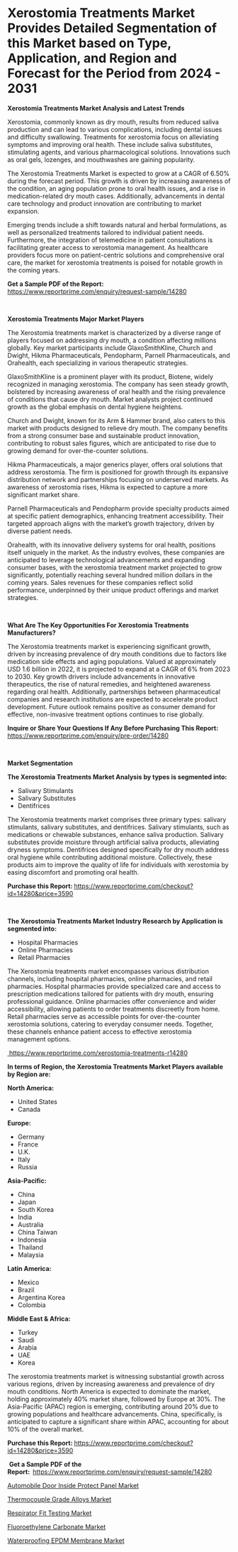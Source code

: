 <p><h1>Xerostomia Treatments Market Provides Detailed Segmentation of this Market based on Type, Application, and Region and Forecast for the Period from 2024 - 2031</h1></p><p><strong>Xerostomia Treatments Market Analysis and Latest Trends</strong></p>
<p><p>Xerostomia, commonly known as dry mouth, results from reduced saliva production and can lead to various complications, including dental issues and difficulty swallowing. Treatments for xerostomia focus on alleviating symptoms and improving oral health. These include saliva substitutes, stimulating agents, and various pharmacological solutions. Innovations such as oral gels, lozenges, and mouthwashes are gaining popularity.</p><p>The Xerostomia Treatments Market is expected to grow at a CAGR of 6.50% during the forecast period. This growth is driven by increasing awareness of the condition, an aging population prone to oral health issues, and a rise in medication-related dry mouth cases. Additionally, advancements in dental care technology and product innovation are contributing to market expansion.</p><p>Emerging trends include a shift towards natural and herbal formulations, as well as personalized treatments tailored to individual patient needs. Furthermore, the integration of telemedicine in patient consultations is facilitating greater access to xerostomia management. As healthcare providers focus more on patient-centric solutions and comprehensive oral care, the market for xerostomia treatments is poised for notable growth in the coming years.</p></p>
<p><strong>Get a Sample PDF of the Report:&nbsp;</strong> <a href="https://www.reportprime.com/enquiry/request-sample/14280">https://www.reportprime.com/enquiry/request-sample/14280</a></p>
<p>&nbsp;</p>
<p><strong>Xerostomia Treatments Major Market Players</strong></p>
<p><p>The Xerostomia treatments market is characterized by a diverse range of players focused on addressing dry mouth, a condition affecting millions globally. Key market participants include GlaxoSmithKline, Church and Dwight, Hikma Pharmaceuticals, Pendopharm, Parnell Pharmaceuticals, and Orahealth, each specializing in various therapeutic strategies.</p><p>GlaxoSmithKline is a prominent player with its product, Biotene, widely recognized in managing xerostomia. The company has seen steady growth, bolstered by increasing awareness of oral health and the rising prevalence of conditions that cause dry mouth. Market analysts project continued growth as the global emphasis on dental hygiene heightens.</p><p>Church and Dwight, known for its Arm & Hammer brand, also caters to this market with products designed to relieve dry mouth. The company benefits from a strong consumer base and sustainable product innovation, contributing to robust sales figures, which are anticipated to rise due to growing demand for over-the-counter solutions.</p><p>Hikma Pharmaceuticals, a major generics player, offers oral solutions that address xerostomia. The firm is positioned for growth through its expansive distribution network and partnerships focusing on underserved markets. As awareness of xerostomia rises, Hikma is expected to capture a more significant market share.</p><p>Parnell Pharmaceuticals and Pendopharm provide specialty products aimed at specific patient demographics, enhancing treatment accessibility. Their targeted approach aligns with the market’s growth trajectory, driven by diverse patient needs.</p><p>Orahealth, with its innovative delivery systems for oral health, positions itself uniquely in the market. As the industry evolves, these companies are anticipated to leverage technological advancements and expanding consumer bases, with the xerostomia treatment market projected to grow significantly, potentially reaching several hundred million dollars in the coming years. Sales revenues for these companies reflect solid performance, underpinned by their unique product offerings and market strategies.</p></p>
<p>&nbsp;</p>
<p><strong>What Are The Key Opportunities For Xerostomia Treatments Manufacturers?</strong></p>
<p><p>The Xerostomia treatments market is experiencing significant growth, driven by increasing prevalence of dry mouth conditions due to factors like medication side effects and aging populations. Valued at approximately USD 1.6 billion in 2022, it is projected to expand at a CAGR of 6% from 2023 to 2030. Key growth drivers include advancements in innovative therapeutics, the rise of natural remedies, and heightened awareness regarding oral health. Additionally, partnerships between pharmaceutical companies and research institutions are expected to accelerate product development. Future outlook remains positive as consumer demand for effective, non-invasive treatment options continues to rise globally.</p></p>
<p><strong>Inquire or Share Your Questions If Any Before Purchasing This Report:</strong> <a href="https://www.reportprime.com/enquiry/pre-order/14280">https://www.reportprime.com/enquiry/pre-order/14280</a></p>
<p>&nbsp;</p>
<p><strong>Market Segmentation</strong></p>
<p><strong>The Xerostomia Treatments Market Analysis by types is segmented into:</strong></p>
<p><ul><li>Salivary Stimulants</li><li>Salivary Substitutes</li><li>Dentifrices</li></ul></p>
<p><p>The Xerostomia treatments market comprises three primary types: salivary stimulants, salivary substitutes, and dentifrices. Salivary stimulants, such as medications or chewable substances, enhance saliva production. Salivary substitutes provide moisture through artificial saliva products, alleviating dryness symptoms. Dentifrices designed specifically for dry mouth address oral hygiene while contributing additional moisture. Collectively, these products aim to improve the quality of life for individuals with xerostomia by easing discomfort and promoting oral health.</p></p>
<p><strong>Purchase this Report:&nbsp;</strong><a href="https://www.reportprime.com/checkout?id=14280&price=3590">https://www.reportprime.com/checkout?id=14280&price=3590</a></p>
<p>&nbsp;</p>
<p><strong>The Xerostomia Treatments Market Industry Research by Application is segmented into:</strong></p>
<p><ul><li>Hospital Pharmacies</li><li>Online Pharmacies</li><li>Retail Pharmacies</li></ul></p>
<p><p>The Xerostomia treatments market encompasses various distribution channels, including hospital pharmacies, online pharmacies, and retail pharmacies. Hospital pharmacies provide specialized care and access to prescription medications tailored for patients with dry mouth, ensuring professional guidance. Online pharmacies offer convenience and wider accessibility, allowing patients to order treatments discreetly from home. Retail pharmacies serve as accessible points for over-the-counter xerostomia solutions, catering to everyday consumer needs. Together, these channels enhance patient access to effective xerostomia management options.</p></p>
<p><a href="https://www.reportprime.com/xerostomia-treatments-r14280">&nbsp;https://www.reportprime.com/xerostomia-treatments-r14280</a></p>
<p><strong>In terms of Region, the Xerostomia Treatments Market Players available by Region are:</strong></p>
<p>
    <p> <strong> North America: </strong>
        <ul>
            <li>United States</li>
            <li>Canada</li>
        </ul>
        </p> 
    <p> <strong> Europe: </strong>
        <ul>
            <li>Germany</li>
            <li>France</li>
            <li>U.K.</li>
            <li>Italy</li>
            <li>Russia</li>
        </ul>
        </p> 
    <p> <strong> Asia-Pacific: </strong>
        <ul>
            <li>China</li>
            <li>Japan</li>
            <li>South Korea</li>
            <li>India</li>
            <li>Australia</li>
            <li>China Taiwan</li>
            <li>Indonesia</li>
            <li>Thailand</li>
            <li>Malaysia</li>
        </ul>
        </p> 
    <p> <strong> Latin America: </strong>
        <ul>
            <li>Mexico</li>
            <li>Brazil</li>
            <li>Argentina Korea</li>
            <li>Colombia</li>
        </ul>
        </p> 
    <p> <strong> Middle East & Africa: </strong>
        <ul>
            <li>Turkey</li>
            <li>Saudi</li>
            <li>Arabia</li>
            <li>UAE</li>
            <li>Korea</li>
        </ul>
    </p>
    </p>
<p><p>The xerostomia treatments market is witnessing substantial growth across various regions, driven by increasing awareness and prevalence of dry mouth conditions. North America is expected to dominate the market, holding approximately 40% market share, followed by Europe at 30%. The Asia-Pacific (APAC) region is emerging, contributing around 20% due to growing populations and healthcare advancements. China, specifically, is anticipated to capture a significant share within APAC, accounting for about 10% of the overall market.</p></p>
<p><strong>Purchase this Report: </strong><a href="https://www.reportprime.com/checkout?id=14280&price=3590">https://www.reportprime.com/checkout?id=14280&price=3590</a></p>
<p>&nbsp;<strong>Get a Sample PDF of the Report:&nbsp;&nbsp;</strong><a href="https://www.reportprime.com/enquiry/request-sample/14280">https://www.reportprime.com/enquiry/request-sample/14280</a></p>
<p><strong></strong></p>
<p><p><a href="https://issuu.com/reportprime-2/docs/automobile-door-inside-protect-pane_5d3152392cda2b">Automobile Door Inside Protect Panel Market</a></p><p><a href="https://medium.com/@bon-bar/the-comprehensive-thermocouple-grade-alloys-market-research-report-is-essential-for-understanding-7b1e90464cf1">Thermocouple Grade Alloys Market</a></p><p><a href="https://github.com/PeterParrish5/Market-Research-Report-List-6/blob/main/respirator-fit-testing-market.md">Respirator Fit Testing Market</a></p><p><a href="https://issuu.com/reportprime-2/docs/fluoroethylene-carbonate-market-siz_239c64ddeab5b4">Fluoroethylene Carbonate Market</a></p><p><a href="https://medium.com/@theomorar/the-waterproofing-epdm-membrane-market-insights-report-offers-an-in-depth-and-thorough-analysis-b4078af08999">Waterproofing EPDM Membrane Market</a></p></p>